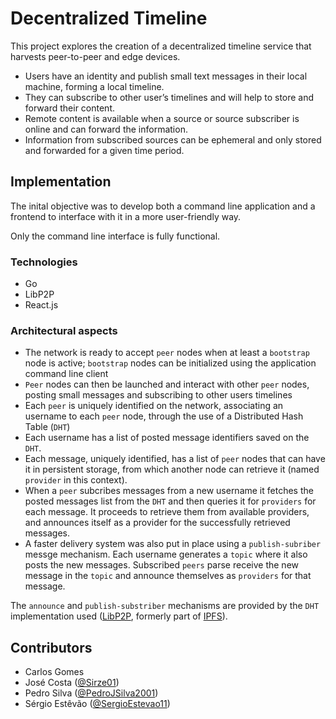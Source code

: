 # Decentralized Timeline

This project explores the creation of a decentralized timeline service that harvests peer-to-peer and edge devices. 

- Users have an identity and publish small text messages in their local machine, forming a local timeline. 
- They can subscribe to other user’s timelines and will help to store and forward their content. 
- Remote content is available when a source or source subscriber is online and can forward the information. 
- Information from subscribed sources can be ephemeral and only stored and forwarded for a given time period.

## Implementation
The inital objective was to develop both a command line application and a frontend to interface with it in a more user-friendly way.

Only the command line interface is fully functional.

### Technologies
- Go
- LibP2P
- React.js

### Architectural aspects
- The network is ready to accept `peer` nodes when at least a `bootstrap` node is active; `bootstrap` nodes can be initialized using the application command line client
- `Peer` nodes can then be launched and interact with other `peer` nodes, posting small messages and subscribing to other users timelines
- Each `peer` is uniquely identified on the network, associating an username to each `peer` node, through the use of a Distributed Hash Table (`DHT`)
- Each username has a list of posted message identifiers saved on the `DHT`.
- Each message, uniquely identified, has a list of `peer` nodes that can have it in persistent storage, from which another node can retrieve it (named `provider` in this context).
- When a `peer` subcribes messages from a new username it fetches the posted messages list from the `DHT` and then queries it for `providers` for each message. It proceeds to retrieve them from available providers, and announces itself as a provider for the successfully retrieved messages.
- A faster delivery system was also put in place using a `publish-subriber` messge mechanism. Each username generates a `topic` where it also posts the new messages. Subscribed `peers` parse receive the new message in the `topic` and announce themselves as `providers` for that message.

The `announce` and `publish-substriber` mechanisms are provided by the `DHT` implementation used ([LibP2P](https://libp2p.io/), formerly part of [IPFS](https://ipfs.tech/)).

## Contributors
- Carlos Gomes
- José Costa ([@Sirze01](https://www.github.com/Sirze01))
- Pedro Silva ([@PedroJSilva2001](https://github.com/PedroJSilva2001))
- Sérgio Estêvão ([@SergioEstevao11](https://github.com/SergioEstevao11))

